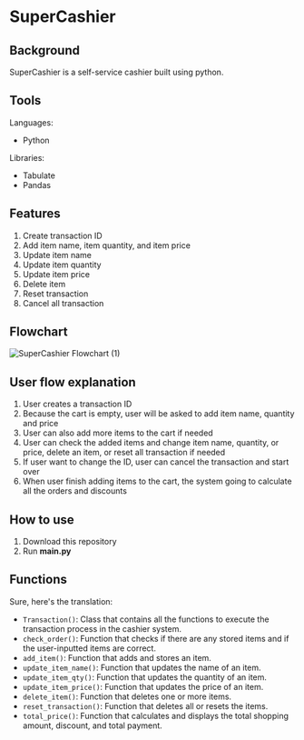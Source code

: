 # SuperCashier
## Background
SuperCashier is a self-service cashier built using python. 

## Tools
Languages: 
- Python

Libraries:
- Tabulate
- Pandas

## Features
1. Create transaction ID
2. Add item name, item quantity, and item price
4. Update item name
5. Update item quantity
6. Update item price
7. Delete item
8. Reset transaction
9. Cancel all transaction

## Flowchart
![SuperCashier Flowchart (1)](https://github.com/user-attachments/assets/6f594cb4-6595-4242-8d7f-f02aa5ead289)
## User flow explanation
1. User creates a transaction ID
2. Because the cart is empty, user will be asked to add item name, quantity and price
3. User can also add more items to the cart if needed
4. User can check the added items and change item name, quantity, or price, delete an item, or reset all transaction if needed
5. If user want to change the ID, user can cancel the transaction and start over
6. When user finish adding items to the cart, the system going to calculate all the orders and discounts

## How to use
1. Download this repository
2. Run **main.py**

## Functions
Sure, here's the translation:

- `Transaction()`: Class that contains all the functions to execute the transaction process in the cashier system.
- `check_order()`: Function that checks if there are any stored items and if the user-inputted items are correct.
- `add_item()`: Function that adds and stores an item.
- `update_item_name()`: Function that updates the name of an item.
- `update_item_qty()`: Function that updates the quantity of an item.
- `update_item_price()`: Function that updates the price of an item.
- `delete_item()`: Function that deletes one or more items.
- `reset_transaction()`: Function that deletes all or resets the items.
- `total_price()`: Function that calculates and displays the total shopping amount, discount, and total payment.

